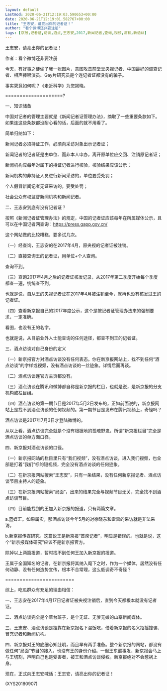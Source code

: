```yaml
---
layout: default
Lastmod: 2020-06-21T12:19:03.590653+00:00
date: 2020-06-21T12:19:01.582767+00:00
title: "王志安，请亮出你的记者证！"
author: "看个微博还非要注册"
tags: [京报,记者证,访谈,酒点,王志安,2017,新闻记者,查询,视频,没有,新语丝]
---
```


王志安，请亮出你的记者证！

作者：看个微博还非要注册

今天，有好事之徒偷了我一张图片，意图攻击前堂堂央视记者、中国最好的调查记者、相声捧哏演员、Gay片研究员是个连记者证都没有的骗子。

事实究竟如何呢？《走近科学》为您揭晓。

====================?

一、知识储备

中国对记者的管理主要就是《新闻记者证管理办法》，摘取了一些重要条款如下。如果连这些条款都没耐心看的话，后面的就不用看了。

简单归纳如下：

新闻记者必须持证工作，必须向采访对象出示记者证；

新闻记者的记者证是由单位、而非本人申办，离开原单位应交回、注销原记者证；

新闻机构应每年对属下的持证记者进行核验，核验结果应该公示；

新闻机构的非持证人员进行新闻采访的，单位要受处罚；

个人假冒新闻记者无证采访的，要受处罚；

社会公众有权监督新闻机构和新闻记者。

二、王志安到底有没有记者证？

按照《新闻记者证管理办法》的规定，中国的记者证应该每年在所属媒体公示，且可以在中国记者网查询：https://press.gapp.gov.cn/

这个网站做的比较糟糕，要多试几次。

（一）经查询，王志安的在2017年4月，原央视的记者证被注销。

（二）直接查询王的记者证，用单位+个人查询。

查询不到。

（三）查询2017年4月之后的记者证核发记录，从2017年第二季度开始每个季度都查一遍，统统查不到。

也就是说，自从王的央视记者证在2017年4月被注销至今，就再也没有核发过王的记者证。

（四）查看新京报自己的2017年度公示，这个是按记者证管理办法来的强制要求，一定准确。

看图，也没有王的名字。

也就是说，从目前业外人士能查询的任何途径，都查不到王的记者证。

三、酒点访谈对自己身份的定义

（一）新京报官方对酒点访谈没有任何表态。你在新京报网站上，找不到任何“酒点访谈”的字样或视频，没有酒点访谈的一丝迹象。详情后面再谈。

（二）酒点访谈连官方主页都没有。

（三）酒点访谈在腾讯和微博都自称是新京报的栏目，也就是说，是新京报的分支机构或栏目组。

（四）酒点访谈的第一期节目是2017年5月2日发布的，正如前面说的，新京报网站上是找不到酒点访谈的任何视频的。第一期节目是发布在腾讯视频上，奇怪吗？

酒点访谈是2017年7月3日才登陆微博的。

从以上看，酒点访谈完全就是个没有根据地的孤魂野鬼，所谓“新京报栏目”完全是酒点访谈的单方面口径。

四、新京报对酒点访谈的口径。

（一）新京报网站的栏目里只有“我们视频”，没有酒点访谈，进入我们视频，也全部是打着“我们”标的短视频，完全没有酒点访谈的任何迹象。

（二）在新京报网站搜索“王志安”，只有一条结果，没有任何新京报记者、酒点访谈节目主持人的迹象。

（三）在新京报网站搜索“局面”，出来的结果完全与视频节目无关，完全找不到酒点访谈节目。

（四）目前能找到的王加入新京报的报道，只有两篇文章。

a.蓝媒汇。如果属实，那酒点访谈今年5月的对徐晓东和雷雷的采访就是非法采访。

b.新京报传媒研究。这篇说王是新京报“首席记者”，明显是错误的。也就是说，这个“新京报媒体研究”应该不是新京报官方。

除掉以上两篇报道，暂时找不到任何王加入新京报的报道。

王属于全国知名的记者，在新京报将其纳入麾下之时，作为一个媒体，居然没有任何动静、没有任何造势宣传，根本不合常理，这么低调奇不奇怪？

========================

综上，吃瓜群众有充足的理由相信：

一、王志安在2017年4月17日记者证被央视注销后，直到今天都根本就没有记者证。

二、酒点访谈完全是个草台班子，是个无证、无爹无娘的山寨新闻媒体。

三、王志安、酒点访谈是挂靠在新京报名下混饭吃，借着新京报的名义招摇撞骗、冒充记者和新闻机构。

四、新京报对王的底细心知肚明，而且早有两手准备。整个新京报的网站，都没有做任何“局面”节目的接入，也没有王的身份介绍。一但王东窗事发，新京报会马上与王切割，声明自己也是受害者，被王和酒点访谈侵权。新京报绝对不会惹祸上身。

现在，正式向王志安喊话：王志安，请亮出你的记者证！

(XYS20180907)

